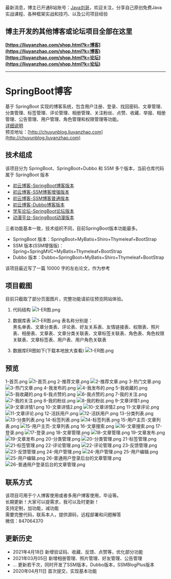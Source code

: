 最新消息，博主已开通B站账号：[Java刘哥](https://space.bilibili.com/160340478)，欢迎关注，分享自己原创免费Java实战课程、各种框架实战和技巧、以及公司项目经验

## 博主开发的其他博客或论坛项目全部在这里
**[https://liuyanzhao.com/shop.html?k=博客](https://liuyanzhao.com/shop.html?k=博客)**   <br/>
**[https://liuyanzhao.com/shop.html?k=论坛](https://liuyanzhao.com/shop.html?k=论坛)** <br/>
- -------------------------------------------------------------------------------
# SpringBoot博客
基于 SpringBoot 实现的博客系统，包含用户注册、登录、找回密码、文章管理、分类管理、标签管理、评论管理、相册管理、关注粉丝、点赞、收藏、举报、相册管理、公告管理、用户管理、角色管理和权限管理等功能。<br/>
[详细说明](http://liuyanzhao.com/shop/chuyunblog.html) <br/>
预览地址：[http://chuyunblog.liuyanzhao.com](http://chuyunblog.liuyanzhao.com)

## 技术组成
该项目分为 SpringBoot、SpringBoot+Dubbo 和 SSM 多个版本，当前仓库代码属于 SpringBoot 版本 <br/>

- [初云博客-SpringBoot博客版本](http://github.com/saysky/ChuyunBlog)
- [初云博客-SSM博客增强版本](http://github.com/saysky/SSMBlogPlus)
- [初云博客-SSM博客普通版本](http://github.com/saysky/ChuyunBlog-SSM)
- [初云博客-Dubbo博客版本](http://github.com/saysky/ChuyunBlog-Dubbo)
- [学车论坛-SpringBoot论坛版本](http://github.com/saysky/forum)
- [动漫平台-SpringBoot动漫版本](http://github.com/saysky/cartoon)

三者功能基本一致，技术组织不同，目前SpringBoot版本功能最多。
- SpringBoot 版本：SpringBoot+MyBatis+Shiro+Thymeleaf+BootStrap
- SSM 版本(SSM增强版)：Spring+SpringMVC+MyBatis+Thymeleaf+BootStrap
- Dubbo 版本：Dubbo+SpringBoot+MyBatis+Shiro+Thymeleaf+BootStrap

该项目最近写了一篇 10000 字的左右论文，作为参考 <br/>

## 项目截图
目前只截取了部分页面图片，完整功能请前往预览网站体验。 <br/>

1. 代码结构
![1-ER图.png](img/ChuyunBlog-idea.png)

2. 数据库表
![1-ER图.png](img/ChuyunBlog-navicat.png)
表名称分别是：<br/> 
黑名单表、文章分类表、评论表、好友关系表、友情链接表、权限表、照片表、相册表、文章表、文章分类关联表、文章标签关联表、角色表、角色权限关联表、文章标签表、用户表、用户角色关联表


3. 数据库ER图如下(下载本地放大查看)
![1-ER图.png](img/ChuyunBlog-ER.png)


## 预览
1-首页.png
![1-首页.png](img/1-首页.png)
2-推荐文章.png
![2-推荐文章.png](img/2-推荐文章.png)
3-热门文章.png
![3-热门文章.png](img/3-热门文章.png)
4-我发布的.png
![4-我发布的.png](img/4-我发布的.png)
5-我收藏的.png
![5-我收藏的.png](img/5-我收藏的.png)
6-我点赞的.png
![6-我点赞的.png](img/6-我点赞的.png)
7-我的关注.png
![7-我的关注.png](img/7-我的关注.png)
8-我的粉丝.png
![8-我的粉丝.png](img/8-我的粉丝.png)
9-文章详情1.png
![9-文章详情1.png](img/9-文章详情1.png)
10-文章详情2.png
![10-文章详情2.png](img/10-文章详情2.png)
11-文章评论.png
![11-文章评论.png](img/11-文章评论.png)
12-活跃用户.png
![12-活跃用户.png](img/12-活跃用户.png)
13-分类列表.png
![13-分类列表.png](img/13-分类列表.png)
14-标签列表.png
![14-标签列表.png](img/14-标签列表.png)
15-用户主页-文章列表.png
![15-用户主页-文章列表.png](img/15-用户主页-文章列表.png)
16-文章搜索.png
![16-文章搜索.png](img/16-文章搜索.png)
17-登录.png
![17-登录.png](img/17-登录.png)
18-文章管理.png
![18-文章管理.png](img/18-文章管理.png)
19-文章发布.png
![19-文章发布.png](img/19-文章发布.png)
20-分类管理.png
![20-分类管理.png](img/20-分类管理.png)
21-标签管理.png
![21-标签管理.png](img/21-标签管理.png)
22-评论管理.png
![22-评论管理.png](img/22-评论管理.png)
23-反馈管理.png
![23-反馈管理.png](img/23-反馈管理.png)
24-用户管理.png
![24-用户管理.png](img/24-用户管理.png)
25-用户编辑.png
![25-用户编辑.png](img/25-用户编辑.png)
26-普通用户登录后台的文章管理.png
![26-普通用户登录后台的文章管理.png](img/26-普通用户登录后台的文章管理.png)



## 联系方式
该项目可用于个人博客使用或者多用户博客使用，毕设等。 <br/>
长期更新！大家可以提需求，我可以及时更新！  <br/>
支持定制，加功能，减功能  <br/>
需要完整代码，联系本人，提供源码，远程部署和问题解答 <br/>
微信：847064370  <br/>

## 更新历史
- 2021年4月18日 新增验证码、收藏、反馈、点赞等，优化部分功能
- 2021年03月05日 新增相册管理、照片管理、好友管理、公告管理
- ... 更新若干次，同时开发了SSM版本，Dubbo版本，SSMBlogPlus版本
- 2020年04月11日 首次提交，实现基本功能
